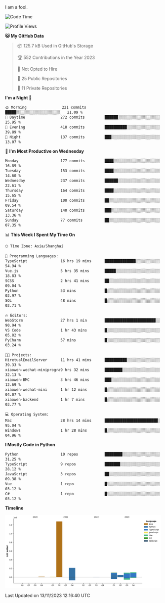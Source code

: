 I am a fool.

<!--START_SECTION:waka-->
![Code Time](http://img.shields.io/badge/Code%20Time-881%20hrs%2015%20mins-blue)

![Profile Views](http://img.shields.io/badge/Profile%20Views-4-blue)

**🐱 My GitHub Data** 

> 📦 125.7 kB Used in GitHub's Storage 
 > 
> 🏆 552 Contributions in the Year 2023
 > 
> 🚫 Not Opted to Hire
 > 
> 📜 25 Public Repositories 
 > 
> 🔑 11 Private Repositories 
 > 
**I'm a Night 🦉** 

```text
🌞 Morning                221 commits         █████░░░░░░░░░░░░░░░░░░░░   21.09 % 
🌆 Daytime                272 commits         ██████░░░░░░░░░░░░░░░░░░░   25.95 % 
🌃 Evening                418 commits         ██████████░░░░░░░░░░░░░░░   39.89 % 
🌙 Night                  137 commits         ███░░░░░░░░░░░░░░░░░░░░░░   13.07 % 
```
📅 **I'm Most Productive on Wednesday** 

```text
Monday                   177 commits         ████░░░░░░░░░░░░░░░░░░░░░   16.89 % 
Tuesday                  153 commits         ████░░░░░░░░░░░░░░░░░░░░░   14.60 % 
Wednesday                237 commits         ██████░░░░░░░░░░░░░░░░░░░   22.61 % 
Thursday                 164 commits         ████░░░░░░░░░░░░░░░░░░░░░   15.65 % 
Friday                   100 commits         ██░░░░░░░░░░░░░░░░░░░░░░░   09.54 % 
Saturday                 140 commits         ███░░░░░░░░░░░░░░░░░░░░░░   13.36 % 
Sunday                   77 commits          ██░░░░░░░░░░░░░░░░░░░░░░░   07.35 % 
```


📊 **This Week I Spent My Time On** 

```text
🕑︎ Time Zone: Asia/Shanghai

💬 Programming Languages: 
TypeScript               16 hrs 19 mins      ██████████████░░░░░░░░░░░   54.94 % 
Vue.js                   5 hrs 35 mins       █████░░░░░░░░░░░░░░░░░░░░   18.83 % 
SCSS                     2 hrs 41 mins       ██░░░░░░░░░░░░░░░░░░░░░░░   09.04 % 
Python                   53 mins             █░░░░░░░░░░░░░░░░░░░░░░░░   02.97 % 
SQL                      48 mins             █░░░░░░░░░░░░░░░░░░░░░░░░   02.71 % 

🔥 Editors: 
WebStorm                 27 hrs 1 min        ███████████████████████░░   90.94 % 
VS Code                  1 hr 43 mins        █░░░░░░░░░░░░░░░░░░░░░░░░   05.82 % 
PyCharm                  57 mins             █░░░░░░░░░░░░░░░░░░░░░░░░   03.24 % 

🐱‍💻 Projects: 
HiretualEmailServer      11 hrs 41 mins      ██████████░░░░░░░░░░░░░░░   39.33 % 
xiaowen-wechat-miniprogra9 hrs 32 mins       ████████░░░░░░░░░░░░░░░░░   32.13 % 
xiaowen-BMC              3 hrs 46 mins       ███░░░░░░░░░░░░░░░░░░░░░░   12.69 % 
xiaowen-wechat-mini      1 hr 12 mins        █░░░░░░░░░░░░░░░░░░░░░░░░   04.07 % 
xiaowen-backend          1 hr 7 mins         █░░░░░░░░░░░░░░░░░░░░░░░░   03.77 % 

💻 Operating System: 
Mac                      28 hrs 14 mins      ████████████████████████░   95.04 % 
Windows                  1 hr 28 mins        █░░░░░░░░░░░░░░░░░░░░░░░░   04.96 % 
```

**I Mostly Code in Python** 

```text
Python                   10 repos            ████████░░░░░░░░░░░░░░░░░   31.25 % 
TypeScript               9 repos             ███████░░░░░░░░░░░░░░░░░░   28.12 % 
JavaScript               3 repos             ██░░░░░░░░░░░░░░░░░░░░░░░   09.38 % 
Vue                      1 repo              █░░░░░░░░░░░░░░░░░░░░░░░░   03.12 % 
C#                       1 repo              █░░░░░░░░░░░░░░░░░░░░░░░░   03.12 % 
```



**Timeline**

![Lines of Code chart](https://raw.githubusercontent.com/VeejaLiu/VeejaLiu/master/assets/bar_graph.png)


 Last Updated on 13/11/2023 12:16:40 UTC
<!--END_SECTION:waka-->
